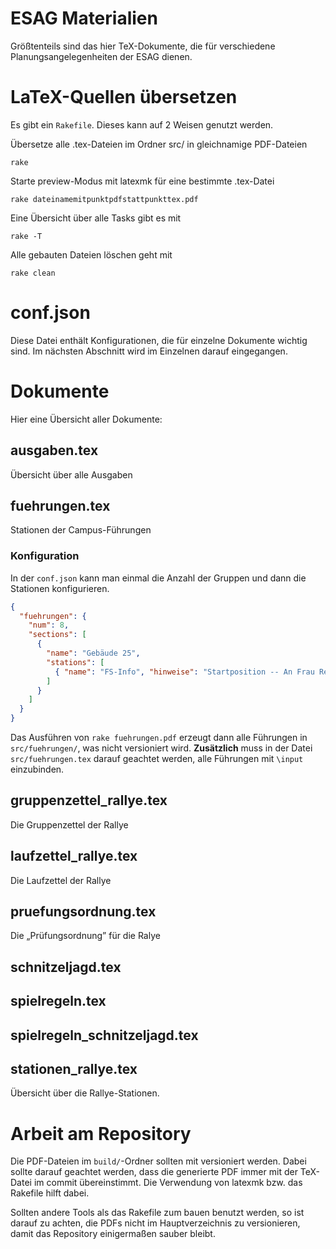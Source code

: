 # ESAG Materialien

Größtenteils sind das hier TeX-Dokumente, die für verschiedene
Planungsangelegenheiten der ESAG dienen.

# LaTeX-Quellen übersetzen

Es gibt ein `Rakefile`. Dieses kann auf 2 Weisen genutzt werden.

Übersetze alle .tex-Dateien im Ordner src/ in gleichnamige PDF-Dateien

    rake

Starte preview-Modus mit latexmk für eine bestimmte .tex-Datei

    rake dateinamemitpunktpdfstattpunkttex.pdf

Eine Übersicht über alle Tasks gibt es mit

    rake -T

Alle gebauten Dateien löschen geht mit

    rake clean

# conf.json

Diese Datei enthält Konfigurationen, die für einzelne Dokumente wichtig sind. Im nächsten
Abschnitt wird im Einzelnen darauf eingegangen.

# Dokumente

Hier eine Übersicht aller Dokumente:

## ausgaben.tex

Übersicht über alle Ausgaben

## fuehrungen.tex

Stationen der Campus-Führungen

### Konfiguration

In der `conf.json` kann man einmal die Anzahl der Gruppen und dann die Stationen konfigurieren.

```json
{
  "fuehrungen": {
    "num": 8,
    "sections": [
      {
        "name": "Gebäude 25",
        "stations": [
          { "name": "FS-Info", "hinweise": "Startposition -- An Frau Rennwanz vorbeilaufen beim kommen oder gehen. Frau Rennwanz macht Regen und Feuer!" }
        ]
      }
    ]
  }
}
```

Das Ausführen von `rake fuehrungen.pdf` erzeugt dann alle Führungen in `src/fuehrungen/`, was
nicht versioniert wird. __Zusätzlich__ muss in der Datei `src/fuehrungen.tex` darauf geachtet
werden, alle Führungen mit `\input` einzubinden.

## gruppenzettel_rallye.tex

Die Gruppenzettel der Rallye

## laufzettel_rallye.tex

Die Laufzettel der Rallye

## pruefungsordnung.tex

Die „Prüfungsordnung” für die Ralye

## schnitzeljagd.tex

## spielregeln.tex

## spielregeln_schnitzeljagd.tex

## stationen_rallye.tex

Übersicht über die Rallye-Stationen.

# Arbeit am Repository

Die PDF-Dateien im `build/`-Ordner sollten mit versioniert werden. Dabei sollte
darauf geachtet werden, dass die generierte PDF immer mit der TeX-Datei im
commit übereinstimmt. Die Verwendung von latexmk bzw. das Rakefile hilft dabei.

Sollten andere Tools als das Rakefile zum bauen benutzt werden, so ist darauf
zu achten, die PDFs nicht im Hauptverzeichnis zu versionieren, damit das
Repository einigermaßen sauber bleibt.
